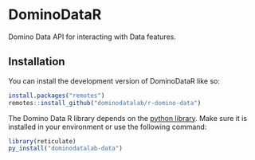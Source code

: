 
<!-- README.md is generated from README.Rmd. Please edit that file -->

# DominoDataR

<!-- badges: start -->
<!-- badges: end -->

Domino Data API for interacting with Data features.

## Installation

You can install the development version of DominoDataR like so:

``` r
install.packages("remotes")
remotes::install_github("dominodatalab/r-domino-data")
```

The Domino Data R library depends on the [python
library](https://pypi.org/project/dominodatalab-data/). Make sure it is
installed in your environment or use the following command:

``` r
library(reticulate)
py_install("dominodatalab-data")
```
